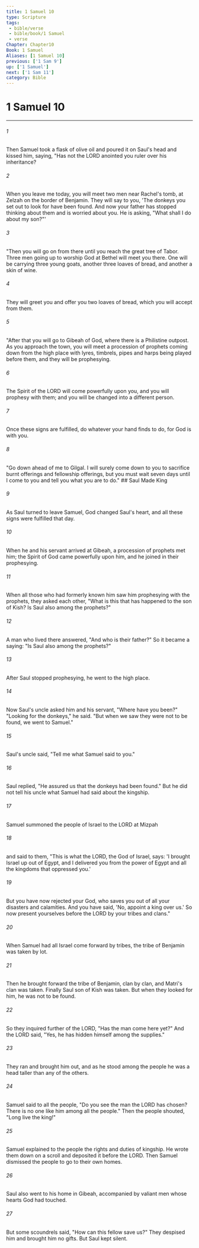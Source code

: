 ```yaml
---
title: 1 Samuel 10
type: Scripture
tags:
 - bible/verse
 - bible/book/1 Samuel
 - verse
Chapter: Chapter10
Book: 1 Samuel
Aliases: [1 Samuel 10]
previous: ['1 Sam 9']
up: ['1 Samuel']
next: ['1 Sam 11']
category: Bible
---
```

# 1 Samuel 10

***


###### 1 
Then Samuel took a flask of olive oil and poured it on Saul's head and kissed him, saying, "Has not the LORD anointed you ruler over his inheritance? 

###### 2 
When you leave me today, you will meet two men near Rachel's tomb, at Zelzah on the border of Benjamin. They will say to you, 'The donkeys you set out to look for have been found. And now your father has stopped thinking about them and is worried about you. He is asking, "What shall I do about my son?"' 

###### 3 
"Then you will go on from there until you reach the great tree of Tabor. Three men going up to worship God at Bethel will meet you there. One will be carrying three young goats, another three loaves of bread, and another a skin of wine. 

###### 4 
They will greet you and offer you two loaves of bread, which you will accept from them. 

###### 5 
"After that you will go to Gibeah of God, where there is a Philistine outpost. As you approach the town, you will meet a procession of prophets coming down from the high place with lyres, timbrels, pipes and harps being played before them, and they will be prophesying. 

###### 6 
The Spirit of the LORD will come powerfully upon you, and you will prophesy with them; and you will be changed into a different person. 

###### 7 
Once these signs are fulfilled, do whatever your hand finds to do, for God is with you. 

###### 8 
"Go down ahead of me to Gilgal. I will surely come down to you to sacrifice burnt offerings and fellowship offerings, but you must wait seven days until I come to you and tell you what you are to do." ## Saul Made King 

###### 9 
As Saul turned to leave Samuel, God changed Saul's heart, and all these signs were fulfilled that day. 

###### 10 
When he and his servant arrived at Gibeah, a procession of prophets met him; the Spirit of God came powerfully upon him, and he joined in their prophesying. 

###### 11 
When all those who had formerly known him saw him prophesying with the prophets, they asked each other, "What is this that has happened to the son of Kish? Is Saul also among the prophets?" 

###### 12 
A man who lived there answered, "And who is their father?" So it became a saying: "Is Saul also among the prophets?" 

###### 13 
After Saul stopped prophesying, he went to the high place. 

###### 14 
Now Saul's uncle asked him and his servant, "Where have you been?" "Looking for the donkeys," he said. "But when we saw they were not to be found, we went to Samuel." 

###### 15 
Saul's uncle said, "Tell me what Samuel said to you." 

###### 16 
Saul replied, "He assured us that the donkeys had been found." But he did not tell his uncle what Samuel had said about the kingship. 

###### 17 
Samuel summoned the people of Israel to the LORD at Mizpah 

###### 18 
and said to them, "This is what the LORD, the God of Israel, says: 'I brought Israel up out of Egypt, and I delivered you from the power of Egypt and all the kingdoms that oppressed you.' 

###### 19 
But you have now rejected your God, who saves you out of all your disasters and calamities. And you have said, 'No, appoint a king over us.' So now present yourselves before the LORD by your tribes and clans." 

###### 20 
When Samuel had all Israel come forward by tribes, the tribe of Benjamin was taken by lot. 

###### 21 
Then he brought forward the tribe of Benjamin, clan by clan, and Matri's clan was taken. Finally Saul son of Kish was taken. But when they looked for him, he was not to be found. 

###### 22 
So they inquired further of the LORD, "Has the man come here yet?" And the LORD said, "Yes, he has hidden himself among the supplies." 

###### 23 
They ran and brought him out, and as he stood among the people he was a head taller than any of the others. 

###### 24 
Samuel said to all the people, "Do you see the man the LORD has chosen? There is no one like him among all the people." Then the people shouted, "Long live the king!" 

###### 25 
Samuel explained to the people the rights and duties of kingship. He wrote them down on a scroll and deposited it before the LORD. Then Samuel dismissed the people to go to their own homes. 

###### 26 
Saul also went to his home in Gibeah, accompanied by valiant men whose hearts God had touched. 

###### 27 
But some scoundrels said, "How can this fellow save us?" They despised him and brought him no gifts. But Saul kept silent. 
